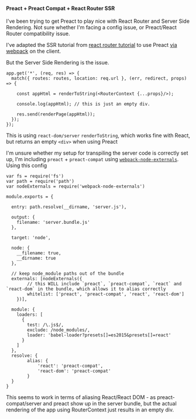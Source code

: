 #### Preact + Preact Compat + React Router SSR

I've been trying to get Preact to play nice with React Router and Server Side Rendering. Not sure whether I'm facing a config issue, or Preact/React Router compatibility issue.

I've adapted the SSR tutorial from [react router tutorial](https://github.com/reactjs/react-router-tutorial/tree/master/lessons/13-server-rendering) to use Preact [via webpack](https://github.com/developit/preact-compat#usage-with-webpack) on the client.

But the Server Side Rendering is the issue.

```
app.get('*', (req, res) => {
  match({ routes: routes, location: req.url }, (err, redirect, props) => {

    const appHtml = renderToString(<RouterContext {...props}/>);

    console.log(appHtml); // this is just an empty div.

    res.send(renderPage(appHtml));
  });
});
```

This is using `react-dom/server` `renderToString`, which works fine with React, but returns an empty `<div>` when using Preact

I'm unsure whether my setup for transpiling the server code is correctly set up, I'm including `preact` + `preact-compat` using [`webpack-node-externals`](https://github.com/frostney/webpack-node-externals). Using this config

```
var fs = require('fs')
var path = require('path')
var nodeExternals = require('webpack-node-externals')

module.exports = {

  entry: path.resolve(__dirname, 'server.js'),

  output: {
    filename: 'server.bundle.js'
  },

  target: 'node',

  node: {
    __filename: true,
    __dirname: true
  },

  // keep node_module paths out of the bundle
  externals: [nodeExternals({
        // this WILL include `preact`, `preact-compat`, `react` and `react-dom` in the bundle, which allows it to alias correctly
        whitelist: ['preact', 'preact-compat', 'react', 'react-dom']
    })],

  module: {
    loaders: [
      {
        test: /\.js$/,
        exclude: /node_modules/,
        loader: 'babel-loader?presets[]=es2015&presets[]=react'
      }
    ]
  },
  resolve: {
        alias: {
            'react': 'preact-compat',
            'react-dom': 'preact-compat'
        }
  }
}
```

This seems to work in terms of aliasing React/React DOM - as preact-compat/server and preact show up in the server bundle, but the actual rendering of the app using RouterContext just results in an empty div.
